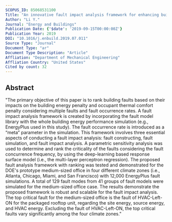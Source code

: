 ```yaml
---
SCOPUS_ID: 85068531100
Title: "An innovative fault impact analysis framework for enhancing building operations"
Author: "Li Y."
Journal: "Energy and Buildings"
Publication Date: {'$date': '2019-09-15T00:00:00Z'}
Publication Year: 2019
DOI: "10.1016/j.enbuild.2019.07.011"
Source Type: "Journal"
Document Type: "ar"
Document Type Description: "Article"
Affliation: "Department of Mechanical Engineering"
Affliation Country: "United States"
Cited by count: 32
---
```


## Abstract
"The primary objective of this paper is to rank building faults based on their impacts on the building energy penalty and occupant thermal comfort penalty considering multiple faults and fault occurrence rates. A fault impact analysis framework is created by incorporating the fault model library with the whole building energy performance simulation (e.g., EnergyPlus used in this study). The fault occurrence rate is introduced as a “meta” parameter in the simulation. This framework involves three essential aspects of conducting a fault impact analysis: fault constructing, fault simulation, and fault impact analysis. A parametric sensitivity analysis was used to determine and rank the criticality of the faults considering the fault concurrence frequency, by using the deep-learning based response surface model (i.e., the multi-layer perceptron regression). The proposed fault analysis framework with ranking was tested and demonstrated for the DOE's prototype medium-sized office in four different climate zones (i.e., Atlanta, Chicago, Miami, and San Francisco) with 12,000 EnergyPlus fault simulations. A total of 129 fault modes from 41 groups of fault models were simulated for the medium-sized office case. The results demonstrate the proposed framework is robust and scalable for the fault impact analysis. The top critical fault for the medium-sized office is the fault of HVAC-Left-ON for the packaged rooftop unit, regarding the site energy, source energy, and HVAC energy. Excluding the fault of HVAC-Left-ON, the top critical faults vary significantly among the four climate zones."

